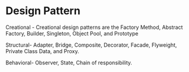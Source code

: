 # Design Pattern
Creational - Creational design patterns are the Factory Method, Abstract Factory, Builder, Singleton, Object Pool, and Prototype

Structural- Adapter, Bridge, Composite, Decorator, Facade, Flyweight, Private Class Data, and Proxy. 

Behavioral- Observer, State, Chain of responsibility.

